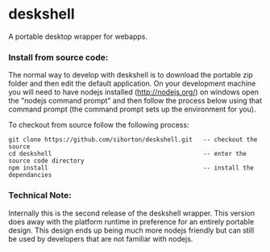 # deskshell
A portable desktop wrapper for webapps.

### Install from source code:
The normal way to develop with deskshell is to download the portable zip folder and then edit the default application. On your development machine you will need to have nodejs installed (http://nodejs.org/) on windows open the "nodejs command prompt" and then follow the process below using that command prompt (the command prompt sets up the environment for you).

To checkout from source follow the following process:
```
git clone https://github.com/sihorton/deskshell.git   -- checkout the source
cd deskshell                                          -- enter the source code directory
npm install                                           -- install the dependancies
```

### Technical Note:

Internally this is the second release of the deskshell wrapper. This version does away with the platform runtime in preference for an entirely portable design. This design ends up being much more nodejs friendly but can still be used by developers that are not familiar with nodejs.

